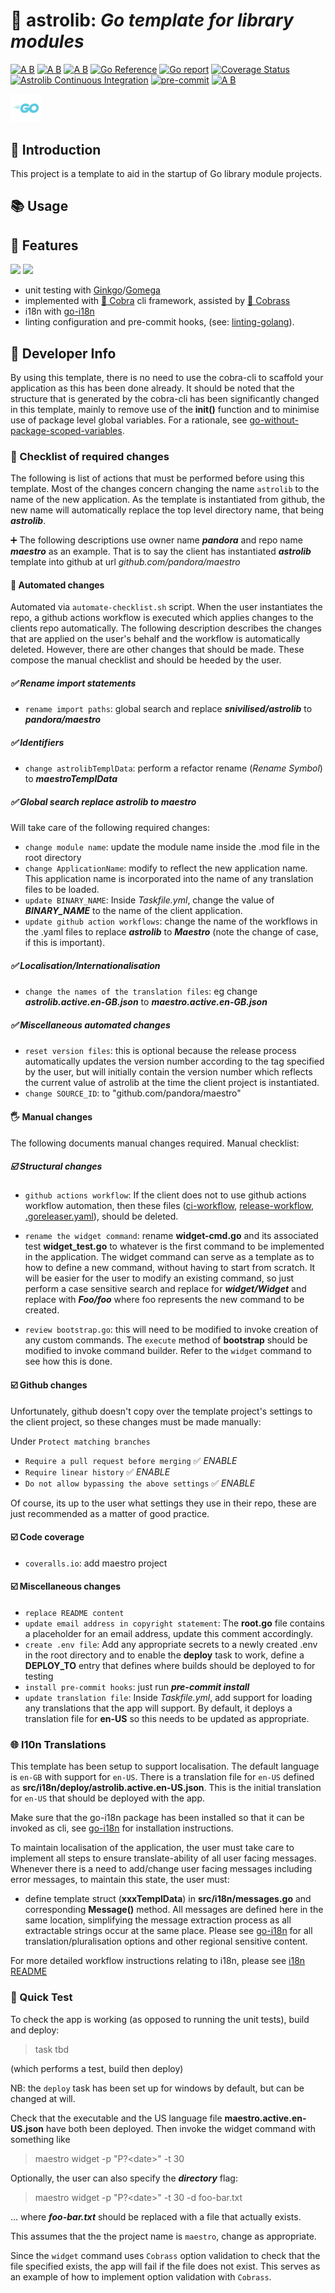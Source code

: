 # 🌟 astrolib: ___Go template for library modules___

[![A B](https://img.shields.io/badge/branching-commonflow-informational?style=flat)](https://commonflow.org)
[![A B](https://img.shields.io/badge/merge-rebase-informational?style=flat)](https://git-scm.com/book/en/v2/Git-Branching-Rebasing)
[![A B](https://img.shields.io/badge/branch%20history-linear-blue?style=flat)](https://docs.github.com/en/repositories/configuring-branches-and-merges-in-your-repository/defining-the-mergeability-of-pull-requests/managing-a-branch-protection-rule)
[![Go Reference](https://pkg.go.dev/badge/github.com/snivilised/astrolib.svg)](https://pkg.go.dev/github.com/snivilised/astrolib)
[![Go report](https://goreportcard.com/badge/github.com/snivilised/astrolib)](https://goreportcard.com/report/github.com/snivilised/astrolib)
[![Coverage Status](https://coveralls.io/repos/github/snivilised/astrolib/badge.svg?branch=master)](https://coveralls.io/github/snivilised/astrolib?branch=master&kill_cache=1)
[![Astrolib Continuous Integration](https://github.com/snivilised/astrolib/actions/workflows/ci-workflow.yml/badge.svg)](https://github.com/snivilised/astrolib/actions/workflows/ci-workflow.yml)
[![pre-commit](https://img.shields.io/badge/pre--commit-enabled-brightgreen?logo=pre-commit&logoColor=white)](https://github.com/pre-commit/pre-commit)
[![A B](https://img.shields.io/badge/commit-conventional-commits?style=flat)](https://www.conventionalcommits.org/)

<!-- MD013/Line Length -->
<!-- MarkDownLint-disable MD013 -->

<!-- MD014/commands-show-output: Dollar signs used before commands without showing output mark down lint -->
<!-- MarkDownLint-disable MD014 -->

<!-- MD033/no-inline-html: Inline HTML -->
<!-- MarkDownLint-disable MD033 -->

<!-- MD040/fenced-code-language: Fenced code blocks should have a language specified -->
<!-- MarkDownLint-disable MD040 -->

<!-- MD028/no-blanks-blockquote: Blank line inside blockquote -->
<!-- MarkDownLint-disable MD028 -->

<p align="left">
  <a href="https://go.dev"><img src="resources/images/go-logo-light-blue.png" width="50" /></a>
</p>

## 🔰 Introduction

This project is a template to aid in the startup of Go library module projects.

## 📚 Usage

## 🎀 Features

<p align="left">
  <a href="https://onsi.github.io/ginkgo/"><img src="https://onsi.github.io/ginkgo/images/ginkgo.png" width="100" /></a>
  <a href="https://onsi.github.io/gomega/"><img src="https://onsi.github.io/gomega/images/gomega.png" width="100" /></a>
</p>

+ unit testing with [Ginkgo](https://onsi.github.io/ginkgo/)/[Gomega](https://onsi.github.io/gomega/)
+ implemented with [🐍 Cobra](https://cobra.dev/) cli framework, assisted by [🐲 Cobrass](https://github.com/snivilised/cobrass)
+ i18n with [go-i18n](https://github.com/nicksnyder/go-i18n)
+ linting configuration and pre-commit hooks, (see: [linting-golang](https://freshman.tech/linting-golang/)).

## 🔨 Developer Info

By using this template, there is no need to use the cobra-cli to scaffold your application as this has been done already. It should be noted that the structure that is generated by the cobra-cli has been significantly changed in this template, mainly to remove use of the __init()__ function and to minimise use of package level global variables. For a rationale, see [go-without-package-scoped-variables](https://dave.cheney.net/2017/06/11/go-without-package-scoped-variables).

### 📝 Checklist of required changes

The following is list of actions that must be performed before using this template. Most of the changes concern changing the name `astrolib` to the name of the new application. As the template is instantiated from github, the new name will automatically replace the top level directory name, that being ___astrolib___.

➕ The following descriptions use owner name ___pandora___ and repo name ___maestro___ as an example. That is to say the client has instantiated ___astrolib___ template into github at url _github.com/pandora/maestro_

#### 🤖 Automated changes

Automated via `automate-checklist.sh` script. When the user instantiates the repo, a github actions workflow is executed which applies changes to the clients repo automatically. The following description describes the changes that are applied on the user's behalf and the workflow is automatically deleted. However, there are other changes that should be made. These compose the manual checklist and should be heeded by the user.

##### ✅ Rename import statements

+ `rename import paths`: global search and replace ___snivilised/astrolib___ to ___pandora/maestro___

##### ✅ Identifiers

+ `change astrolibTemplData`: perform a refactor rename (_Rename Symbol_) to ___maestroTemplData___

##### ✅ Global search replace astrolib to maestro

Will take care of the following required changes:

+ `change module name`: update the module name inside the .mod file in the root directory
+ `change ApplicationName`: modify to reflect the new application name. This application name is incorporated into the name of any translation files to be loaded.
+ `update BINARY_NAME`: Inside _Taskfile.yml_, change the value of ___BINARY_NAME___ to the name of the client application.
+ `update github action workflows`: change the name of the workflows in the .yaml files to replace ___astrolib___ to ___Maestro___ (note the change of case, if this is important).

##### ✅ Localisation/Internationalisation

+ `change the names of the translation files`: eg change ___astrolib.active.en-GB.json___ to ___maestro.active.en-GB.json___

##### ✅ Miscellaneous automated changes

+ `reset version files`: this is optional because the release process automatically updates the version number according to the tag specified by the user, but will initially contain the version number which reflects the current value of astrolib at the time the client project is instantiated.
+ `change SOURCE_ID`: to "github.com/pandora/maestro"

#### 🖐 Manual changes

The following documents manual changes required. Manual checklist:

##### ☑️ Structural changes

+ `github actions workflow`: If the client does not to use github actions workflow automation, then these files ([ci-workflow](.github/workflows/ci-workflow.yml), [release-workflow](.github/workflows/release-workflow.yml), [.goreleaser.yaml](./.goreleaser.yaml)), should be deleted.

+ `rename the widget command`: rename __widget-cmd.go__ and its associated test __widget_test.go__ to whatever is the first command to be implemented in the application. The widget command can serve as a template as to how to define a new command, without having to start from scratch. It will be easier for the user to modify an existing command, so just perform a case sensitive search and replace for ___widget/Widget___ and replace with ___Foo/foo___ where foo represents the new command to be created.

+ `review bootstrap.go`: this will need to be modified to invoke creation of any custom commands. The `execute` method of __bootstrap__ should be modified to invoke command builder. Refer to the `widget` command to see how this is done.

#### ☑️ Github changes

Unfortunately, github doesn't copy over the template project's settings to the client project, so these changes must be made manually:

Under `Protect matching branches`

+ `Require a pull request before merging` ✅ _ENABLE_
+ `Require linear history` ✅ _ENABLE_
+ `Do not allow bypassing the above settings` ✅ _ENABLE_

Of course, its up to the user what settings they use in their repo, these are just recommended as a matter of good practice.

#### ☑️ Code coverage

+ `coveralls.io`: add maestro project

#### ☑️ Miscellaneous changes

+ `replace README content`
+ `update email address in copyright statement`: The __root.go__ file contains a placeholder for an email address, update this comment accordingly.
+ `create .env file`: Add any appropriate secrets to a newly created .env in the root directory and to enable the __deploy__ task to work, define a __DEPLOY_TO__ entry that defines where builds should be deployed to for testing
+ `install pre-commit hooks`: just run ___pre-commit install___
+ `update translation file`: Inside _Taskfile.yml_, add support for loading any translations that the app will support. By default, it deploys a translation file for __en-US__ so this needs to be updated as appropriate.

### 🌐 l10n Translations

This template has been setup to support localisation. The default language is `en-GB` with support for `en-US`. There is a translation file for `en-US` defined as __src/i18n/deploy/astrolib.active.en-US.json__. This is the initial translation for `en-US` that should be deployed with the app.

Make sure that the go-i18n package has been installed so that it can be invoked as cli, see [go-i18n](https://github.com/nicksnyder/go-i18n) for installation instructions.

To maintain localisation of the application, the user must take care to implement all steps to ensure translate-ability of all user facing messages. Whenever there is a need to add/change user facing messages including error messages, to maintain this state, the user must:

+ define template struct (__xxxTemplData__) in __src/i18n/messages.go__ and corresponding __Message()__ method. All messages are defined here in the same location, simplifying the message extraction process as all extractable strings occur at the same place. Please see [go-i18n](https://github.com/nicksnyder/go-i18n) for all translation/pluralisation options and other regional sensitive content.

For more detailed workflow instructions relating to i18n, please see [i18n README](./resources/doc/i18n-README.md)

### 🧪 Quick Test

To check the app is working (as opposed to running the unit tests), build and deploy:

> task tbd

(which performs a test, build then deploy)

NB: the `deploy` task has been set up for windows by default, but can be changed at will.

Check that the executable and the US language file __maestro.active.en-US.json__ have both been deployed. Then invoke the widget command with something like

> maestro widget -p "P?\<date\>" -t 30

Optionally, the user can also specify the ___directory___ flag:

> maestro widget -p "P?\<date\>" -t 30 -d foo-bar.txt

... where ___foo-bar.txt___ should be replaced with a file that actually exists.

This assumes that the the project name is `maestro`, change as appropriate.

Since the `widget` command uses `Cobrass` option validation to check that the file specified exists, the app will fail if the file does not exist. This serves as an example of how to implement option validation with `Cobrass`.
